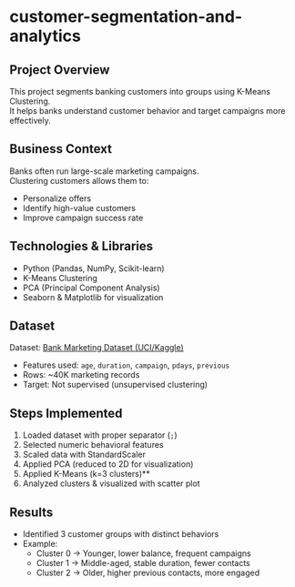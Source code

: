 # customer-segmentation-and-analytics

## Project Overview
This project segments banking customers into groups using K-Means Clustering.  
It helps banks understand customer behavior and target campaigns more effectively.

## Business Context
Banks often run large-scale marketing campaigns.  
Clustering customers allows them to:
- Personalize offers  
- Identify high-value customers  
- Improve campaign success rate  

## Technologies & Libraries
- Python (Pandas, NumPy, Scikit-learn)
- K-Means Clustering
- PCA (Principal Component Analysis)
- Seaborn & Matplotlib for visualization

## Dataset
Dataset: [Bank Marketing Dataset (UCI/Kaggle)](https://www.kaggle.com/datasets/henriqueyamahata/bank-marketing)  
- Features used: `age`, `duration`, `campaign`, `pdays`, `previous`  
- Rows: ~40K marketing records  
- Target: Not supervised (unsupervised clustering)

## Steps Implemented
1. Loaded dataset with proper separator (`;`)  
2. Selected numeric behavioral features  
3. Scaled data with StandardScaler  
4. Applied PCA (reduced to 2D for visualization)  
5. Applied K-Means (k=3 clusters)**  
6. Analyzed clusters & visualized with scatter plot  

## Results
- Identified 3 customer groups with distinct behaviors  
- Example:  
  - Cluster 0 → Younger, lower balance, frequent campaigns  
  - Cluster 1 → Middle-aged, stable duration, fewer contacts  
  - Cluster 2 → Older, higher previous contacts, more engaged  


